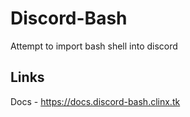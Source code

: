 # Discord-Bash
Attempt to import bash shell into discord

## Links
Docs - https://docs.discord-bash.clinx.tk